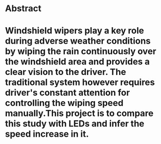 # Abstract
# Windshield wipers play a key role during adverse weather conditions by wiping the rain continuously over the windshield area and provides a clear vision to the driver. The traditional system however requires driver's constant attention for controlling the wiping speed manually.This project is to compare this study with LEDs and infer the speed increase in it.

